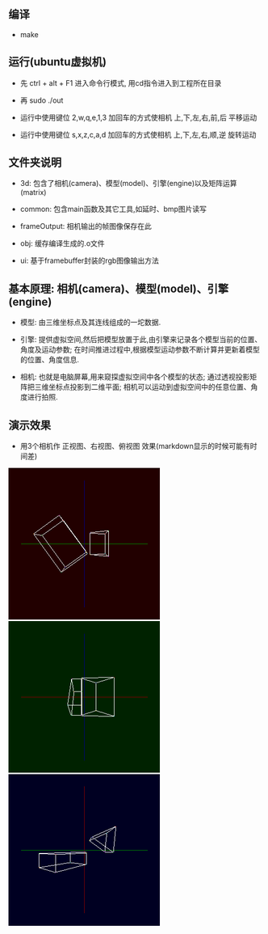 ## 编译

* make

## 运行(ubuntu虚拟机)

* 先 ctrl + alt + F1 进入命令行模式, 用cd指令进入到工程所在目录

* 再 sudo ./out

* 运行中使用键位 2,w,q,e,1,3 加回车的方式使相机 上,下,左,右,前,后 平移运动

* 运行中使用键位 s,x,z,c,a,d 加回车的方式使相机 上,下,左,右,顺,逆 旋转运动

## 文件夹说明

* 3d: 包含了相机(camera)、模型(model)、引擎(engine)以及矩阵运算(matrix)

* common: 包含main函数及其它工具,如延时、bmp图片读写

* frameOutput: 相机输出的帧图像保存在此

* obj: 缓存编译生成的.o文件

* ui: 基于framebuffer封装的rgb图像输出方法

## 基本原理: 相机(camera)、模型(model)、引擎(engine)

* 模型: 由三维坐标点及其连线组成的一坨数据.

* 引擎: 提供虚拟空间,然后把模型放置于此,由引擎来记录各个模型当前的位置、角度及运动参数; 在时间推进过程中,根据模型运动参数不断计算并更新着模型的位置、角度信息.

* 相机: 也就是电脑屏幕,用来窥探虚拟空间中各个模型的状态; 通过透视投影矩阵把三维坐标点投影到二维平面; 相机可以运动到虚拟空间中的任意位置、角度进行拍照.

## 演示效果

* 用3个相机作 正视图、右视图、俯视图 效果(markdown显示的时候可能有时间差)

![Image](/效果演示/正视图.gif) ![Image](/效果演示/右视图.gif)
![Image](/效果演示/俯视图.gif)
